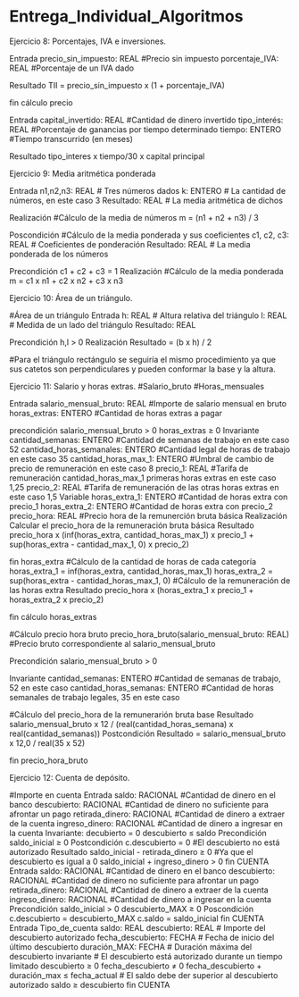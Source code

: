 # Entrega_Individual_Algoritmos

Ejercicio 8: Porcentajes, IVA e inversiones.

Entrada
precio_sin_impuesto: REAL #Precio sin impuesto
porcentaje_IVA: REAL #Porcentaje de un IVA dado

Resultado
  TII = precio_sin_impuesto x (1 + porcentaje_IVA)

fin cálculo precio

Entrada 
capital_invertido: REAL #Cantidad de dinero invertido
tipo_interés: REAL #Porcentaje de ganancias por tiempo determinado
tiempo: ENTERO #Tiempo transcurrido (en meses)

Resultado
   tipo_interes x tiempo/30 x capital principal

Ejercicio 9: Media aritmética ponderada

Entrada
  n1,n2,n3: REAL    # Tres números dados
  k: ENTERO         # La cantidad de números, en este caso 3
Resultado: REAL     # La media aritmética de dichos 

Realización
   #Cálculo de la media de números
   m = (n1 + n2 + n3) / 3

Poscondición
   #Cálculo de la media ponderada y sus coeficientes
   c1, c2, c3: REAL  # Coeficientes de ponderación
 Resultado: REAL     # La media ponderada de los números
 
 Precondición
   c1 + c2 + c3 = 1
 Realización
    #Cálculo de la media ponderada
    m = c1 x n1 + c2 x n2 + c3 x n3
   
   
Ejercicio 10: Área de un triángulo.

#Área de un triángulo
Entrada
   h: REAL  # Altura relativa del triángulo
   l: REAL  # Medida de un lado del triángulo
Resultado: REAL

Precondición
   h,l > 0
Realización
   Resultado = (b x h) / 2

#Para el triángulo rectángulo se seguiría el mismo procedimiento ya que sus catetos son perpendiculares y pueden conformar la base y la altura.

Ejercicio 11: Salario y horas extras.
#Salario_bruto
#Horas_mensuales

Entrada
   salario_mensual_bruto: REAL #Importe de salario mensual en bruto
   horas_extras: ENTERO #Cantidad de horas extras a pagar

precondición
   salario_mensual_bruto > 0
   horas_extras ≥ 0
Invariante
   cantidad_semanas: ENTERO #Cantidad de semanas de trabajo en este caso 52
   cantidad_horas_semanales: ENTERO #Cantidad legal de horas de trabajo en este caso 35
   cantidad_horas_max_1: ENTERO #Umbral de cambio de precio de remuneración en este caso 8
   precio_1: REAL #Tarifa de remuneración cantidad_horas_max_1 primeras horas extras en este caso 1,25
   precio_2: REAL #Tarifa de remuneración de las otras horas extras en este caso 1,5
Variable
   horas_extra_1: ENTERO #Cantidad de horas extra con precio_1
   horas_extra_2: ENTERO #Cantidad de horas extra con precio_2
   precio_hora: REAL #Precio hora de la remunerción bruta básica
Realización
   Calcular el precio_hora de la remuneración bruta básica
Resultado 
   precio_hora x (inf(horas_extra, cantidad_horas_max_1) x precio_1 + sup(horas_extra - cantidad_max_1, 0) x precio_2)

fin horas_extra
#Cálculo de la cantidad de horas de cada categoría
horas_extra_1 = inf(horas_extra, cantidad_horas_max_1)
horas_extra_2 = sup(horas_extra - cantidad_horas_max_1, 0)
#Cálculo de la remuneración de las horas extra
Resultado
   precio_hora x (horas_extra_1 x precio_1 + horas_extra_2 x precio_2)

fin cálculo horas_extras

#Cálculo precio hora bruto
precio_hora_bruto(salario_mensual_bruto: REAL) #Precio bruto correspondiente al salario_mensual_bruto

Precondición
    salario_mensual_bruto > 0

Invariante
    cantidad_semanas: ENTERO #Cantidad de semanas de trabajo, 52 en este caso
    cantidad_horas_semanas: ENTERO #Cantidad de horas semanales de trabajo legales, 35 en este caso

#Cálculo del precio_hora de la remunerarión bruta base
Resultado
   salario_mensual_bruto x 12 / (real(cantidad_horas_semana) x real(cantidad_semanas))
Postcondición
  Resultado = salario_mensual_bruto x 12,0 / real(35 x 52)

fin precio_hora_bruto


Ejercicio 12: Cuenta de depósito.

#Importe en cuenta
Entrada
   saldo: RACIONAL  #Cantidad de dinero en el banco
   descubierto: RACIONAL  #Cantidad de dinero no suficiente para afrontar un pago
   retirada_dinero: RACIONAL #Cantidad de dinero a extraer de la cuenta
   ingreso_dinero: RACIONAL #Cantidad de dinero a ingresar en la cuenta
Invariante:
   decubierto = 0
   descubierto ≤ saldo
Precondición
   saldo_inicial ≥ 0
Postcondición 
   c.descubierto = 0 #El descubierto no está autorizado
Resultado
   saldo_inicial - retirada_dinero ≥ 0 #Ya que el descubierto es igual a 0
   saldo_inicial + ingreso_dinero > 0
fin CUENTA
Entrada
   saldo: RACIONAL  #Cantidad de dinero en el banco
   descubierto: RACIONAL  #Cantidad de dinero no suficiente para afrontar un pago
   retirada_dinero: RACIONAL #Cantidad de dinero a extraer de la cuenta
   ingreso_dinero: RACIONAL #Cantidad de dinero a ingresar en la cuenta
Precondición
   saldo_inicial > 0
   descubierto_MAX ≥ 0
Poscondición
   c.descubierto = descubierto_MAX
   c.saldo = saldo_inicial
fin CUENTA
Entrada
   Tipo_de_cuenta
    saldo: REAL 
    descubierto: REAL # Importe del descubierto autorizado
    fecha_descubierto: FECHA # Fecha de inicio del último descubierto
    duración_MAX: FECHA # Duración máxima del descubierto
    invariante
        # El descubierto está autorizado durante un tiempo limitado
        descubierto ≥ 0
        fecha_descubierto ≠ 0
        fecha_descubierto + duración_max ≤ fecha_actual
        # El saldo debe der superior al descubierto autorizado
        saldo ≥ descubierto
fin CUENTA
